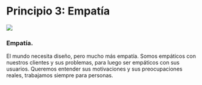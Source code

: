 # Principio 3: Empatía

 <div class="center">


 <div class="margin-bottom-small">
   <img src="http://thonet.realized.es/doc/img/brand/experience/empatia@2x.png"/>
 </div>

 <h3 class="big-title">Empatía.</h3>

 <p class="center-description">
 El mundo necesita diseño, pero mucho más empatía. Somos empáticos con nuestros clientes y sus problemas, para luego ser empáticos con sus usuarios. Queremos entender sus motivaciones y sus preocupaciones reales, trabajamos siempre para personas.
 </p>

 </div>

